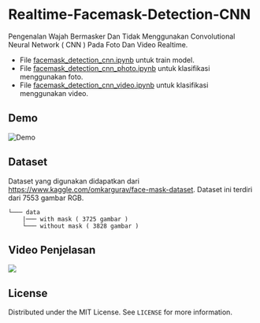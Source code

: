 # Realtime-Facemask-Detection-CNN

Pengenalan Wajah Bermasker Dan Tidak Menggunakan Convolutional Neural Network ( CNN ) Pada Foto Dan Video Realtime.

- File [facemask_detection_cnn.ipynb](facemask_detection_cnn.ipynb) untuk train model.
- File [facemask_detection_cnn_photo.ipynb](facemask_detection_cnn_photo.ipynb) untuk klasifikasi menggunakan foto.
- File [facemask_detection_cnn_video.ipynb](facemask_detection_cnn_video.ipynb) untuk klasifikasi menggunakan video.

## Demo

![Demo](demo/demo.gif)

## Dataset

Dataset yang digunakan didapatkan dari https://www.kaggle.com/omkargurav/face-mask-dataset. Dataset ini terdiri dari 7553 gambar RGB.

```
└─── data
    |─── with mask ( 3725 gambar )
    └─── without mask ( 3828 gambar )
```

## Video Penjelasan 

[![](http://img.shields.io/badge/-YouTube-lightgrey?logo=youtube&style=flat&logoColor=white&color=FF0000)](https://youtu.be/AeP4d1_p0rs) 

## License

Distributed under the MIT License. See `LICENSE` for more information.
